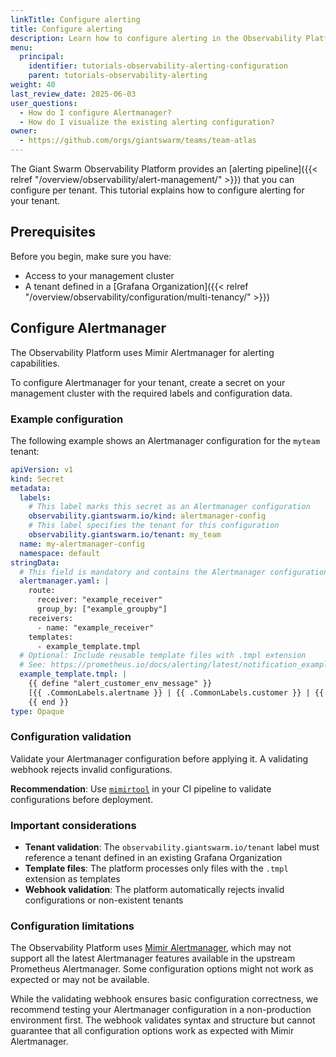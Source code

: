 ```yaml
---
linkTitle: Configure alerting
title: Configure alerting
description: Learn how to configure alerting in the Observability Platform.
menu:
  principal:
    identifier: tutorials-observability-alerting-configuration
    parent: tutorials-observability-alerting
weight: 40
last_review_date: 2025-06-03
user_questions:
  - How do I configure Alertmanager?
  - How do I visualize the existing alerting configuration?
owner:
  - https://github.com/orgs/giantswarm/teams/team-atlas
---
```


The Giant Swarm Observability Platform provides an [alerting pipeline]({{< relref "/overview/observability/alert-management/" >}}) that you can configure per tenant. This tutorial explains how to configure alerting for your tenant.

## Prerequisites

Before you begin, make sure you have:

- Access to your management cluster
- A tenant defined in a [Grafana Organization]({{< relref "/overview/observability/configuration/multi-tenancy/" >}})

## Configure Alertmanager

The Observability Platform uses Mimir Alertmanager for alerting capabilities.

To configure Alertmanager for your tenant, create a secret on your management cluster with the required labels and configuration data.

### Example configuration

The following example shows an Alertmanager configuration for the `myteam` tenant:

```yaml
apiVersion: v1
kind: Secret
metadata:
  labels:
    # This label marks this secret as an Alertmanager configuration
    observability.giantswarm.io/kind: alertmanager-config
    # This label specifies the tenant for this configuration
    observability.giantswarm.io/tenant: my_team
  name: my-alertmanager-config
  namespace: default
stringData:
  # This field is mandatory and contains the Alertmanager configuration
  alertmanager.yaml: |
    route:
      receiver: "example_receiver"
      group_by: ["example_groupby"]
    receivers:
      - name: "example_receiver"
    templates:
      - example_template.tmpl
  # Optional: Include reusable template files with .tmpl extension
  # See: https://prometheus.io/docs/alerting/latest/notification_examples/#defining-reusable-templates
  example_template.tmpl: |
    {{ define "alert_customer_env_message" }}
    [{{ .CommonLabels.alertname }} | {{ .CommonLabels.customer }} | {{ .CommonLabels.environment }}]
    {{ end }}
type: Opaque
```

### Configuration validation

Validate your Alertmanager configuration before applying it. A validating webhook rejects invalid configurations.

**Recommendation**: Use [`mimirtool`](https://grafana.com/docs/mimir/latest/manage/tools/mimirtool/#validate-alertmanager-configuration) in your CI pipeline to validate configurations before deployment.

### Important considerations

- **Tenant validation**: The `observability.giantswarm.io/tenant` label must reference a tenant defined in an existing Grafana Organization
- **Template files**: The platform processes only files with the `.tmpl` extension as templates
- **Webhook validation**: The platform automatically rejects invalid configurations or non-existent tenants

### Configuration limitations

The Observability Platform uses [Mimir Alertmanager](https://grafana.com/docs/mimir/latest/references/architecture/components/alertmanager/), which may not support all the latest Alertmanager features available in the upstream Prometheus Alertmanager. Some configuration options might not work as expected or may not be available.

While the validating webhook ensures basic configuration correctness, we recommend testing your Alertmanager configuration in a non-production environment first. The webhook validates syntax and structure but cannot guarantee that all configuration options work as expected with Mimir Alertmanager.
